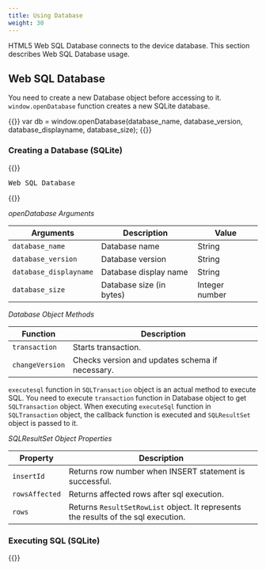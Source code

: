 ```yaml
---
title: Using Database
weight: 30
---
```


HTML5 Web SQL Database connects to the device database. This section
describes Web SQL Database usage.

## Web SQL Database

You need to create a new Database object before accessing to it.
`window.openDatabase` function creates a new SQLite database.

{{<highlight javascript>}}
var db = window.openDatabase(database_name, database_version, database_displayname, database_size);
{{</highlight>}}

### Creating a Database (SQLite)

{{<highlight html>}}
<!DOCTYPE html>
<html>
  <head>
    <meta name="viewport" content="width=device-width, user-scalable=no">
    <script type="text/javascript" charset="utf-8" src="components/loader.js"></script>
    <script type="text/javascript" charset="utf-8">
      document.addEventListener("deviceready", onDeviceReady, false);
      function onDeviceReady() {
          var db = window.openDatabase("database", "1.0", "testdatabase", 1000000);
      }
    </script>
  </head>
  <body>
  <pre>Web SQL Database</pre>
  </body>
</html>
{{</highlight>}}

*openDatabase Arguments*

Arguments | Description | Value 
----------|-------------|---------- 
`database_name`	| Database name | String
`database_version` | Database version	| String
`database_displayname` | Database display name | String
`database_size` | Database size (in bytes) | Integer number

*Database Object Methods*

Function	| Description
----------|--------------------
`transaction` | Starts transaction.
`changeVersion` | Checks version and updates schema if necessary.

`executesql` function in `SQLTransaction` object is an actual method to
execute SQL. You need to execute `transaction` function in Database object
to get `SQLTransaction` object. When executing `executeSql` function in
`SQLTransaction` object, the callback function is executed and
`SQLResultSet` object is passed to it.

*SQLResultSet Object Properties*

Property 	| Description
----------|--------------------
`insertId` | Returns row number when INSERT statement is successful.
`rowsAffected` | Returns affected rows after sql execution.
`rows` | Returns `ResultSetRowList` object. It represents the results of the sql execution.

### Executing SQL (SQLite)

{{<highlight html>}}
<!DOCTYPE html>
<html>
  <head>
    <meta charset="utf-8">
    <meta name="viewport" content="width=device-width, user-scalable=no">
    <script type="text/javascript" charset="utf-8" src="components/loader.js"></script>
    <script type="text/javascript" charset="utf-8">

    document.addEventListener("deviceready", onDeviceReady, false);

    function onDeviceReady() {

        window.alert("Create a database and display the content");
        
    }

    
    function executeQuery(tx) {
        tx.executeSql('DROP TABLE IF EXISTS TestTable');
        tx.executeSql('CREATE TABLE IF NOT EXISTS TestTable (id unique, data)');
        tx.executeSql('INSERT INTO TestTable (id, data) VALUES (1, "あいうえお")');
        tx.executeSql('INSERT INTO TestTable (id, data) VALUES (2, "かきくけこ")');
        tx.executeSql('INSERT INTO TestTable (id, data) VALUES (3, "さしすせそ")');
        tx.executeSql('INSERT INTO TestTable (id, data) VALUES (4, "たちつてと")');        
        tx.executeSql('INSERT INTO TestTable (id, data) VALUES (5, "なにぬねの")');
        tx.executeSql('INSERT INTO TestTable (id, data) VALUES (6, "はひふへほ")');
        tx.executeSql('INSERT INTO TestTable (id, data) VALUES (7, "まみむめも")');

    }

    function queryDB(tx) {
        tx.executeSql('SELECT * FROM TestTable', [], querySuccess, errorCB);
    }

    function querySuccess(tx, results) {
        var len = results.rows.length;
        window.alert("There are " + len + " rows of records in the database.");
        for (var i=0; i<len; i++){
            document.writeln("row = " + i + " ID = " + results.rows.item(i).id + " Data = " + results.rows.item(i).data+"<br/>");
        }        
    }

    //Callback function when the transaction is failed.
    function errorCB(err) {
        console.log("Error occured while executing SQL: "+err.code);
    }

    // Callback function when the transaction is success.
    function successCB() {
        var db = window.openDatabase("Database", "1.0", "TestDatabase", 200000);
        db.transaction(queryDB, errorCB);
    }
   
    function createDB(){
        var db = window.openDatabase("Database", "1.0", "TestDatabase", 200000);
        db.transaction(executeQuery, errorCB, successCB);
 
    }      

    </script>
  </head>
  <body>
  <h1>Execute the SQL</h1>
  <input type="button" value="Execute SQL transactions" onclick="createDB()">
  </body>
</html>
{{</highlight>}}
